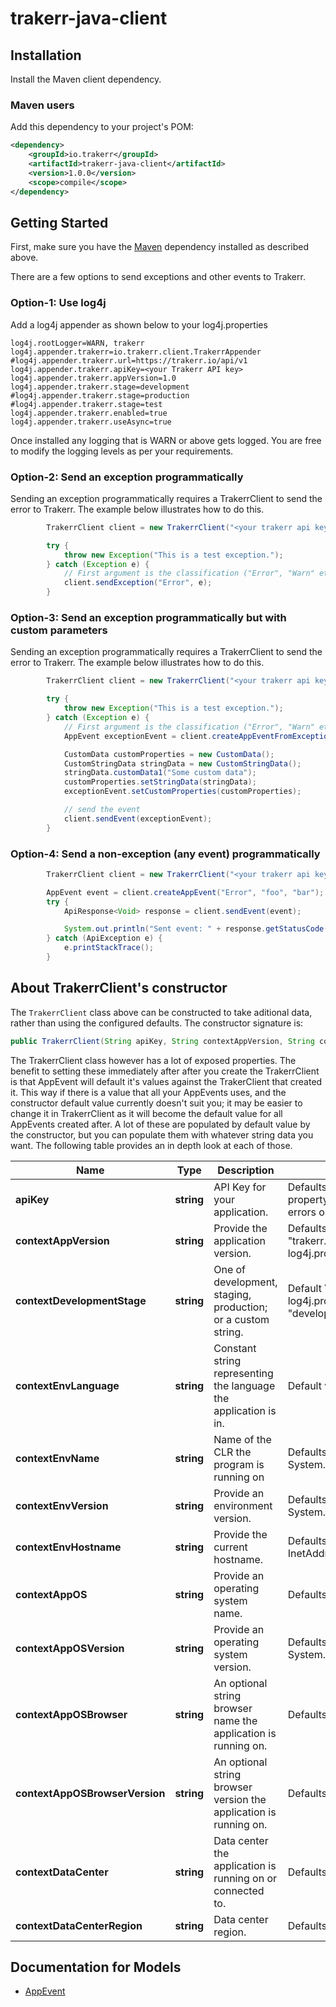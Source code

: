 # trakerr-java-client

## Installation

Install the Maven client dependency.

### Maven users

Add this dependency to your project's POM:

```xml
<dependency>
    <groupId>io.trakerr</groupId>
    <artifactId>trakerr-java-client</artifactId>
    <version>1.0.0</version>
    <scope>compile</scope>
</dependency>
```

## Getting Started

First, make sure you have the [Maven](#installation) dependency installed as described above.

There are a few options to send exceptions and other events to Trakerr.

### Option-1: Use log4j

Add a log4j appender as shown below to your log4j.properties

```
log4j.rootLogger=WARN, trakerr
log4j.appender.trakerr=io.trakerr.client.TrakerrAppender
#log4j.appender.trakerr.url=https://trakerr.io/api/v1
log4j.appender.trakerr.apiKey=<your Trakerr API key>
log4j.appender.trakerr.appVersion=1.0
log4j.appender.trakerr.stage=development
#log4j.appender.trakerr.stage=production
#log4j.appender.trakerr.stage=test
log4j.appender.trakerr.enabled=true
log4j.appender.trakerr.useAsync=true
```

Once installed any logging that is WARN or above gets logged. You are free to modify the logging levels as per your requirements.

### Option-2: Send an exception programmatically

Sending an exception programmatically requires a TrakerrClient to send the error to Trakerr. The example below illustrates how to do this.

```java
        TrakerrClient client = new TrakerrClient("<your trakerr api key>", "1.0", "development");

        try {
            throw new Exception("This is a test exception.");
        } catch (Exception e) {
            // First argument is the classification ("Error", "Warn" etc.), you can also pass a custom classification if required
            client.sendException("Error", e);
        }
```

### Option-3: Send an exception programmatically but with custom parameters

Sending an exception programmatically requires a TrakerrClient to send the error to Trakerr. The example below illustrates how to do this.

```java
        TrakerrClient client = new TrakerrClient("<your trakerr api key>", "1.0", "development");

        try {
            throw new Exception("This is a test exception.");
        } catch (Exception e) {
            // First argument is the classification ("Error", "Warn" etc.), you can also pass a custom classification if required
            AppEvent exceptionEvent = client.createAppEventFromException("Error", e);

            CustomData customProperties = new CustomData();
            CustomStringData stringData = new CustomStringData();
            stringData.customData1("Some custom data");
            customProperties.setStringData(stringData);
            exceptionEvent.setCustomProperties(customProperties);

            // send the event
            client.sendEvent(exceptionEvent);
        }
```

### Option-4: Send a non-exception (any event) programmatically

```java
        TrakerrClient client = new TrakerrClient("<your trakerr api key>", "1.0", "development");

        AppEvent event = client.createAppEvent("Error", "foo", "bar");
        try {
            ApiResponse<Void> response = client.sendEvent(event);

            System.out.println("Sent event: " + response.getStatusCode() + ", data: " + response.toString());
        } catch (ApiException e) {
            e.printStackTrace();
        }
```

## About TrakerrClient's constructor
The `TrakerrClient` class above can be constructed to take aditional data, rather than using the configured defaults. The constructor signature is:

```java
public TrakerrClient(String apiKey, String contextAppVersion, String contextDeployementStage)
```
The TrakerrClient class however has a lot of exposed properties. The benefit to setting these immediately after after you create the TrakerrClient is that AppEvent will default it's values against the TrakerClient that created it. This way if there is a value that all your AppEvents uses, and the constructor default value currently doesn't suit you; it may be easier to change it in TrakerrClient as it will become the default value for all AppEvents created after. A lot of these are populated by default value by the constructor, but you can populate them with whatever string data you want. The following table provides an in depth look at each of those.

Name | Type | Description | Notes
------------ | ------------- | -------------  | -------------
**apiKey** | **string**  | API Key for your application. | Defaults to reading "trakerr.apiKey" property under log4j.properties for log4j errors only.
**contextAppVersion** | **string** | Provide the application version. | Defaults to reading "trakerr.contextAppVersion" property under log4j.properties for log4j errors only.
**contextDevelopmentStage** | **string** | One of development, staging, production; or a custom string. | Default Value: trakerr.stage under log4j.properties log4j errors or "development" if not provided.
**contextEnvLanguage** | **string** | Constant string representing the language the application is in. | Default value: "java".
**contextEnvName** | **string** | Name of the CLR the program is running on | Defaults to System.getProperty("java.vendor").
**contextEnvVersion** | **string** | Provide an environment version. | Defaults to System.getProperty("java.version").
**contextEnvHostname** | **string** | Provide the current hostname. | Defaults to InetAddress.getLocalHost().getHostName().
**contextAppOS** | **string** | Provide an operating system name. | Defaults to  System.getProperty("os.name").
**contextAppOSVersion** | **string** | Provide an operating system version. | Defaults to System.getProperty("os.version").
**contextAppOSBrowser** | **string** | An optional string browser name the application is running on. | Defaults to `null`
**contextAppOSBrowserVersion** | **string** | An optional string browser version the application is running on. | Defaults to `null`
**contextDataCenter** | **string** | Data center the application is running on or connected to. | Defaults to `null`
**contextDataCenterRegion** | **string** | Data center region. | Defaults to `null`



## Documentation for Models

 - [AppEvent](https://github.com/trakerr-io/trakerr-java/blob/master/generated/docs/AppEvent.md)

